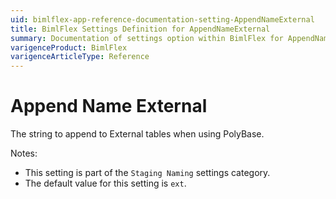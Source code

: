 ```yaml
---
uid: bimlflex-app-reference-documentation-setting-AppendNameExternal
title: BimlFlex Settings Definition for AppendNameExternal
summary: Documentation of settings option within BimlFlex for AppendNameExternal
varigenceProduct: BimlFlex
varigenceArticleType: Reference
---
```


# Append Name External

The string to append to External tables when using PolyBase.

Notes:
* This setting is part of the `Staging Naming` settings category.
* The default value for this setting is `ext`.